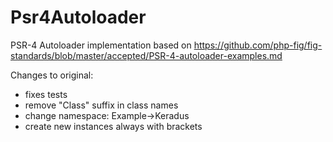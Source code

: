 Psr4Autoloader
==============

PSR-4 Autoloader implementation based on https://github.com/php-fig/fig-standards/blob/master/accepted/PSR-4-autoloader-examples.md

Changes to original:
- fixes tests
- remove "Class" suffix in class names
- change namespace: Example->Keradus
- create new instances always with brackets
